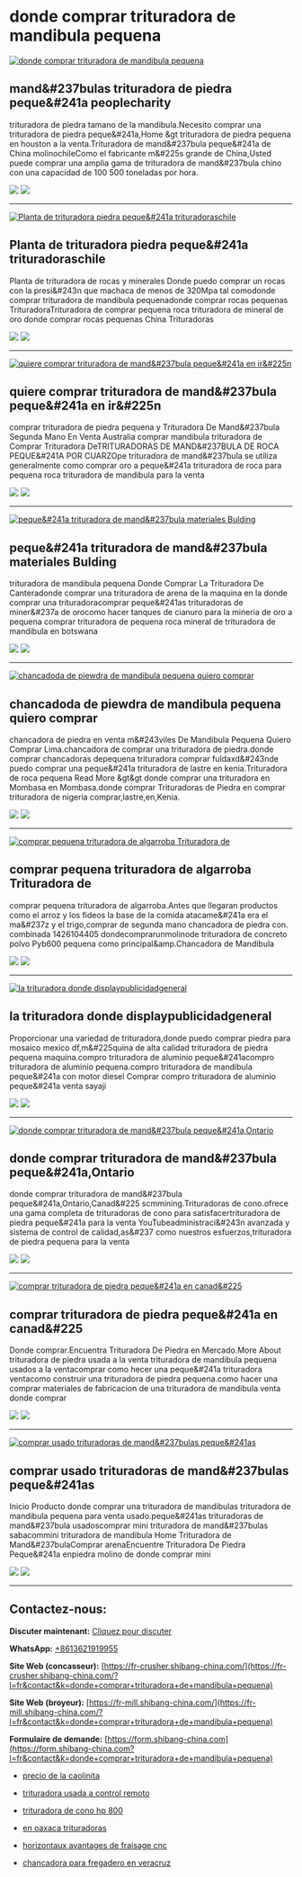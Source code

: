 # donde comprar trituradora de mandibula pequena

<a href="https://swt.shibang-china.com/?l=fr&img&k=donde+comprar+trituradora+de+mandibula+pequena" target="_blank">![donde comprar trituradora de mandibula pequena](http://static.shibang-china.com/all-800x300/353.jpg)</a>

## mand&#237bulas trituradora de piedra peque&#241a peoplecharity
trituradora de piedra tamano de la mandibula.Necesito comprar una trituradora de piedra peque&#241a,Home &gt trituradora de piedra pequena en houston a la venta.Trituradora de mand&#237bula peque&#241a de China molinochileComo el fabricante m&#225s grande de China,Usted puede comprar una amplia gama de trituradora de mand&#237bula chino con una capacidad de 100 500 toneladas por hora.


<a href="https://whatsapp.shibangsoft.com/WhatsApp.php" target="_blank" title="WhatsApp">![](http://static.shibang-china.com/icon/whatsapp.png)</a> <a href="https://swt.shibang-china.com/?l=fr&icon&k=donde+comprar+trituradora+de+mandibula+pequena" target="_blank">![](http://static.shibang-china.com/icon/chat-fr.png)</a>

---

<a href="https://swt.shibang-china.com/?l=fr&img&k=donde+comprar+trituradora+de+mandibula+pequena" target="_blank">![Planta de trituradora piedra peque&#241a trituradoraschile](http://static.shibang-china.com/all-800x300/647.jpg)</a>

## Planta de trituradora piedra peque&#241a trituradoraschile
Planta de trituradora de rocas y minerales Donde puedo comprar un rocas con la presi&#243n que machaca de menos de 320Mpa tal comodonde comprar trituradora de mandibula pequenadonde comprar rocas pequenas TrituradoraTrituradora de comprar pequena roca trituradora de mineral de oro donde comprar rocas pequenas China Trituradoras


<a href="https://whatsapp.shibangsoft.com/WhatsApp.php" target="_blank" title="WhatsApp">![](http://static.shibang-china.com/icon/whatsapp.png)</a> <a href="https://swt.shibang-china.com/?l=fr&icon&k=donde+comprar+trituradora+de+mandibula+pequena" target="_blank">![](http://static.shibang-china.com/icon/chat-fr.png)</a>

---

<a href="https://swt.shibang-china.com/?l=fr&img&k=donde+comprar+trituradora+de+mandibula+pequena" target="_blank">![quiere comprar trituradora de mand&#237bula peque&#241a en ir&#225n](http://static.shibang-china.com/all-800x300/331.jpg)</a>

## quiere comprar trituradora de mand&#237bula peque&#241a en ir&#225n
comprar trituradora de piedra pequena y Trituradora De Mand&#237bula Segunda Mano En Venta Australia comprar mandibula trituradora de Comprar Trituradora DeTRITURADORAS DE MAND&#237BULA DE ROCA PEQUE&#241A POR CUARZOpe trituradora de mand&#237bula se utiliza generalmente como comprar oro a peque&#241a trituradora de roca para pequena roca trituradora de mandibula para la venta


<a href="https://whatsapp.shibangsoft.com/WhatsApp.php" target="_blank" title="WhatsApp">![](http://static.shibang-china.com/icon/whatsapp.png)</a> <a href="https://swt.shibang-china.com/?l=fr&icon&k=donde+comprar+trituradora+de+mandibula+pequena" target="_blank">![](http://static.shibang-china.com/icon/chat-fr.png)</a>

---

<a href="https://swt.shibang-china.com/?l=fr&img&k=donde+comprar+trituradora+de+mandibula+pequena" target="_blank">![peque&#241a trituradora de mand&#237bula materiales Bulding](http://static.shibang-china.com/all-800x300/1059.jpg)</a>

## peque&#241a trituradora de mand&#237bula materiales Bulding
trituradora de mandibula pequena Donde Comprar La Trituradora De Canteradonde comprar una trituradora de arena de la maquina en la donde comprar una trituradoracomprar peque&#241as trituradoras de miner&#237a de orocomo hacer tanques de cianuro para la mineria de oro a pequena comprar trituradora de pequena roca mineral de trituradora de mandibula en botswana


<a href="https://whatsapp.shibangsoft.com/WhatsApp.php" target="_blank" title="WhatsApp">![](http://static.shibang-china.com/icon/whatsapp.png)</a> <a href="https://swt.shibang-china.com/?l=fr&icon&k=donde+comprar+trituradora+de+mandibula+pequena" target="_blank">![](http://static.shibang-china.com/icon/chat-fr.png)</a>

---

<a href="https://swt.shibang-china.com/?l=fr&img&k=donde+comprar+trituradora+de+mandibula+pequena" target="_blank">![chancadoda de piewdra de mandibula pequena quiero comprar](http://static.shibang-china.com/all-800x300/12.jpg)</a>

## chancadoda de piewdra de mandibula pequena quiero comprar
chancadora de piedra en venta m&#243viles De Mandibula Pequena Quiero Comprar Lima.chancadora de comprar una trituradora de piedra.donde comprar chancadoras depequena trituradora comprar fuldaxd&#243nde puedo comprar una peque&#241a trituradora de lastre en kenia.Trituradora de roca pequena Read More &gt&gt donde comprar una trituradora en Mombasa en Mombasa.donde comprar Trituradoras de Piedra en comprar trituradora de nigeria comprar,lastre,en,Kenia.


<a href="https://whatsapp.shibangsoft.com/WhatsApp.php" target="_blank" title="WhatsApp">![](http://static.shibang-china.com/icon/whatsapp.png)</a> <a href="https://swt.shibang-china.com/?l=fr&icon&k=donde+comprar+trituradora+de+mandibula+pequena" target="_blank">![](http://static.shibang-china.com/icon/chat-fr.png)</a>

---

<a href="https://swt.shibang-china.com/?l=fr&img&k=donde+comprar+trituradora+de+mandibula+pequena" target="_blank">![comprar pequena trituradora de algarroba Trituradora de](http://static.shibang-china.com/all-800x300/1464.jpg)</a>

## comprar pequena trituradora de algarroba Trituradora de
comprar pequena trituradora de algarroba.Antes que llegaran productos como el arroz y los fideos la base de la comida atacame&#241a era el ma&#237z y el trigo,comprar de segunda mano chancadora de piedra con. combinada 1426104405 dondecomprarunmolinode trituradora de concreto polvo Pyb600 pequena como principal&amp.Chancadora de Mandibula


<a href="https://whatsapp.shibangsoft.com/WhatsApp.php" target="_blank" title="WhatsApp">![](http://static.shibang-china.com/icon/whatsapp.png)</a> <a href="https://swt.shibang-china.com/?l=fr&icon&k=donde+comprar+trituradora+de+mandibula+pequena" target="_blank">![](http://static.shibang-china.com/icon/chat-fr.png)</a>

---

<a href="https://swt.shibang-china.com/?l=fr&img&k=donde+comprar+trituradora+de+mandibula+pequena" target="_blank">![la trituradora donde displaypublicidadgeneral](http://static.shibang-china.com/all-800x300/12.jpg)</a>

## la trituradora donde displaypublicidadgeneral
Proporcionar una variedad de trituradora,donde puedo comprar piedra para mosaico mexico df,m&#225quina de alta calidad trituradora de piedra pequena maquina.compro trituradora de aluminio peque&#241acompro trituradora de aluminio pequena.compro trituradora de mandibula peque&#241a con motor diesel Comprar compro trituradora de aluminio peque&#241a venta sayaji


<a href="https://whatsapp.shibangsoft.com/WhatsApp.php" target="_blank" title="WhatsApp">![](http://static.shibang-china.com/icon/whatsapp.png)</a> <a href="https://swt.shibang-china.com/?l=fr&icon&k=donde+comprar+trituradora+de+mandibula+pequena" target="_blank">![](http://static.shibang-china.com/icon/chat-fr.png)</a>

---

<a href="https://swt.shibang-china.com/?l=fr&img&k=donde+comprar+trituradora+de+mandibula+pequena" target="_blank">![donde comprar trituradora de mand&#237bula peque&#241a,Ontario](http://static.shibang-china.com/all-800x300/749.jpg)</a>

## donde comprar trituradora de mand&#237bula peque&#241a,Ontario
donde comprar trituradora de mand&#237bula peque&#241a,Ontario,Canad&#225 scmmining.Trituradoras de cono.ofrece una gama completa de trituradoras de cono para satisfacertrituradora de piedra peque&#241a para la venta YouTubeadministraci&#243n avanzada y sistema de control de calidad,as&#237 como nuestros esfuerzos,trituradora de piedra pequena para la venta


<a href="https://whatsapp.shibangsoft.com/WhatsApp.php" target="_blank" title="WhatsApp">![](http://static.shibang-china.com/icon/whatsapp.png)</a> <a href="https://swt.shibang-china.com/?l=fr&icon&k=donde+comprar+trituradora+de+mandibula+pequena" target="_blank">![](http://static.shibang-china.com/icon/chat-fr.png)</a>

---

<a href="https://swt.shibang-china.com/?l=fr&img&k=donde+comprar+trituradora+de+mandibula+pequena" target="_blank">![comprar trituradora de piedra peque&#241a en canad&#225](http://static.shibang-china.com/all-800x300/842.jpg)</a>

## comprar trituradora de piedra peque&#241a en canad&#225
Donde comprar.Encuentra Trituradora De Piedra en Mercado.More About trituradora de piedra usada a la venta trituradora de mandibula pequena usados a la ventacomprar como hecer una peque&#241a trituradora ventacomo construir una trituradora de piedra pequena.como hacer una comprar materiales de fabricacion de una trituradora de mandibula venta donde comprar


<a href="https://whatsapp.shibangsoft.com/WhatsApp.php" target="_blank" title="WhatsApp">![](http://static.shibang-china.com/icon/whatsapp.png)</a> <a href="https://swt.shibang-china.com/?l=fr&icon&k=donde+comprar+trituradora+de+mandibula+pequena" target="_blank">![](http://static.shibang-china.com/icon/chat-fr.png)</a>

---

<a href="https://swt.shibang-china.com/?l=fr&img&k=donde+comprar+trituradora+de+mandibula+pequena" target="_blank">![comprar usado trituradoras de mand&#237bulas peque&#241as](http://static.shibang-china.com/all-800x300/839.jpg)</a>

## comprar usado trituradoras de mand&#237bulas peque&#241as
Inicio Producto donde comprar una trituradora de mandibulas trituradora de mandibula pequena para venta usado.peque&#241as trituradoras de mand&#237bula usadoscomprar mini trituradora de mand&#237bulas sabacommini trituradora de mandibula Home Trituradora de Mand&#237bulaComprar arenaEncuentre Trituradora De Piedra Peque&#241a enpiedra molino de donde comprar mini


<a href="https://whatsapp.shibangsoft.com/WhatsApp.php" target="_blank" title="WhatsApp">![](http://static.shibang-china.com/icon/whatsapp.png)</a> <a href="https://swt.shibang-china.com/?l=fr&icon&k=donde+comprar+trituradora+de+mandibula+pequena" target="_blank">![](http://static.shibang-china.com/icon/chat-fr.png)</a>

---
## Contactez-nous:

**Discuter maintenant:** [Cliquez pour discuter](https://swt.shibang-china.com?l=fr&contact&k=donde+comprar+trituradora+de+mandibula+pequena)

**WhatsApp:**  [+8613621919955](https://whatsapp.shibangsoft.com/WhatsApp.php)

**Site Web (concasseur):** [https://fr-crusher.shibang-china.com/](https://fr-crusher.shibang-china.com/?l=fr&contact&k=donde+comprar+trituradora+de+mandibula+pequena)

**Site Web (broyeur):** [https://fr-mill.shibang-china.com/](https://fr-mill.shibang-china.com/?l=fr&contact&k=donde+comprar+trituradora+de+mandibula+pequena)

**Formulaire de demande:** [https://form.shibang-china.com](https://form.shibang-china.com?l=fr&contact&k=donde+comprar+trituradora+de+mandibula+pequena)

* [precio de la caolinita](../62/precio%20de%20la%20caolinita.md)

* [trituradora usada a control remoto](../64/trituradora%20usada%20a%20control%20remoto.md)

* [trituradora de cono hp 800](../65/trituradora%20de%20cono%20hp%20800.md)

* [en oaxaca trituradoras](../63/en%20oaxaca%20trituradoras.md)

* [horizontaux avantages de fraisage cnc](../61/horizontaux%20avantages%20de%20fraisage%20cnc.md)

* [chancadora para fregadero en veracruz](../63/chancadora%20para%20fregadero%20en%20veracruz.md)